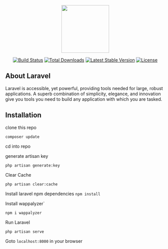 <p align="center"><a href="https://laravel.com" target="_blank"><img width="150"src="https://laravel.com/laravel.png"></a></p>

<p align="center">
<a href="https://travis-ci.org/laravel/framework"><img src="https://travis-ci.org/laravel/framework.svg" alt="Build Status"></a>
<a href="https://packagist.org/packages/laravel/framework"><img src="https://poser.pugx.org/laravel/framework/d/total.svg" alt="Total Downloads"></a>
<a href="https://packagist.org/packages/laravel/framework"><img src="https://poser.pugx.org/laravel/framework/v/stable.svg" alt="Latest Stable Version"></a>
<a href="https://packagist.org/packages/laravel/framework"><img src="https://poser.pugx.org/laravel/framework/license.svg" alt="License"></a>
</p>

## About Laravel

Laravel is accessible, yet powerful, providing tools needed for large, robust applications. A superb combination of simplicity, elegance, and innovation give you tools you need to build any application with which you are tasked.

## Installation
clone this repo

`composer update`

cd into repo

generate artisan key

`php artisan generate:key`

Clear Cache

`php artisan clear:cache`

Install laravel npm dependencies
`npm install`

Install wappalyzer`

`npm i wappalyzer`

Run Laravel

`php artisan serve`

Goto `localhost:8000` in your browser